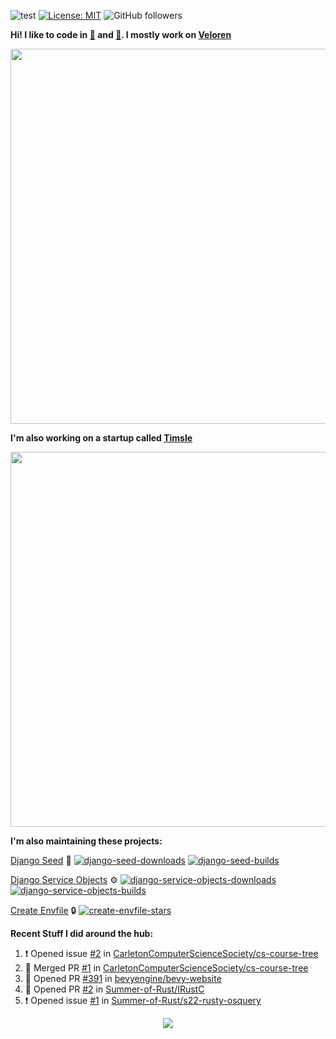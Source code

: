 ![test](https://hits.seeyoufarm.com/api/count/incr/badge.svg?url=https://github.com/AngelOnFira)
[![License: MIT](https://img.shields.io/badge/License-MIT-yellow.svg)](https://opensource.org/licenses/MIT)
![GitHub followers](https://img.shields.io/github/followers/angelonfira?style=social)

**Hi! I like to code in [:crab:](https://www.rust-lang.org/) and [:snake:](https://www.python.org/). I mostly work on [Veloren](https://veloren.net)**

<p align="center">
  <img width="600" src="https://media.discordapp.net/attachments/444005079410802699/730566298073038949/rsz_5f0656b6aa176.png">
</p>

**I'm also working on a startup called [Timsle](https://timsle.com)**

<p align="center">
  <img width="600" src="https://media.discordapp.net/attachments/444005079410802699/730566842674053130/rsz_5f0657242abb4.png">
</p>

**I'm also maintaining these projects:**

[Django Seed](https://github.com/Brobin/django-seed)
:seedling:
[![django-seed-downloads](https://pepy.tech/badge/django-seed)](https://pepy.tech/project/django-seed)
[![django-seed-builds](https://github.com/Brobin/django-seed/workflows/Test/badge.svg)](https://github.com/Brobin/django-seed)

[Django Service Objects](https://github.com/mixxorz/django-service-objects)
:gear:
[![django-service-objects-downloads](https://pepy.tech/badge/django-service-objects)](https://pepy.tech/project/django-service-objects)
[![django-service-objects-builds](https://github.com/mixxorz/django-service-objects/actions/workflows/test.yml/badge.svg)](https://github.com/mixxorz/django-service-objects/actions/workflows/test.yml)

[Create Envfile](https://github.com/SpicyPizza/create-envfile)
:lock:
[![create-envfile-stars](https://img.shields.io/github/stars/SpicyPizza/create-envfile?style=social)](https://github.com/SpicyPizza/create-envfile)

**Recent Stuff I did around the hub:**

<!--START_SECTION:activity-->
1. ❗️ Opened issue [#2](https://github.com/CarletonComputerScienceSociety/cs-course-tree/issues/2) in [CarletonComputerScienceSociety/cs-course-tree](https://github.com/CarletonComputerScienceSociety/cs-course-tree)
2. 🎉 Merged PR [#1](https://github.com/CarletonComputerScienceSociety/cs-course-tree/pull/1) in [CarletonComputerScienceSociety/cs-course-tree](https://github.com/CarletonComputerScienceSociety/cs-course-tree)
3. 💪 Opened PR [#391](https://github.com/bevyengine/bevy-website/pull/391) in [bevyengine/bevy-website](https://github.com/bevyengine/bevy-website)
4. 💪 Opened PR [#2](https://github.com/Summer-of-Rust/IRustC/pull/2) in [Summer-of-Rust/IRustC](https://github.com/Summer-of-Rust/IRustC)
5. ❗️ Opened issue [#1](https://github.com/Summer-of-Rust/s22-rusty-osquery/issues/1) in [Summer-of-Rust/s22-rusty-osquery](https://github.com/Summer-of-Rust/s22-rusty-osquery)
<!--END_SECTION:activity-->

<p align="center">
  <img src="https://github-profile-trophy.vercel.app/?username=angelonfira&column=4&theme=nord&margin-w=15&margin-h=15">
</p>
